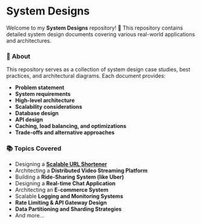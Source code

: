 # System Designs
Welcome to my **System Designs** repository! 🚀 This repository contains detailed system design documents covering various real-world applications and architectures.

### 📌 **About**
This repository serves as a collection of system design case studies, best practices, and architectural diagrams. Each document provides:
- **Problem statement**
- **System requirements**
- **High-level architecture**
- **Scalability considerations**
- **Database design**
- **API design**
- **Caching, load balancing, and optimizations**
- **Trade-offs and alternative approaches**

### 📚 **Topics Covered**
- Designing a **[Scalable URL Shortener](url-shorterner.md)**
- Architecting a **Distributed Video Streaming Platform**
- Building a **Ride-Sharing System (like Uber)**
- Designing a **Real-time Chat Application**
- Architecting an **E-commerce System**
- Scalable **Logging and Monitoring Systems**
- **Rate Limiting & API Gateway Design**
- **Data Partitioning and Sharding Strategies**
- And more...
